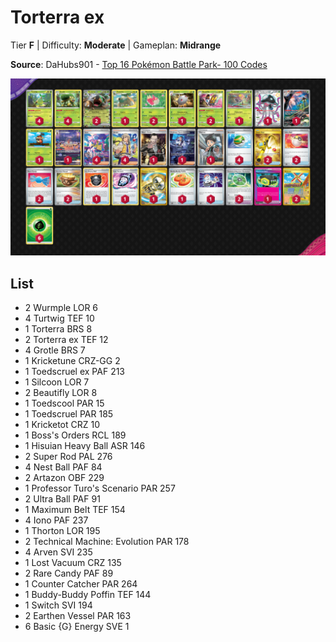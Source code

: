 # Torterra ex

Tier **F** | Difficulty: **Moderate** | Gameplan: **Midrange**

**Source**: DaHubs901 - [Top 16 Pokémon Battle Park- 100 Codes](https://play.limitlesstcg.com/tournament/66257e1bbd59c305cfa8d88d/player/dahubs901/decklist)

![decklist](../../!Images/Standard/10BRS-TEF/Torterra%20ex.png)

## List
* 2 Wurmple LOR 6
* 4 Turtwig TEF 10
* 1 Torterra BRS 8
* 2 Torterra ex TEF 12
* 4 Grotle BRS 7
* 1 Kricketune CRZ-GG 2
* 1 Toedscruel ex PAF 213
* 1 Silcoon LOR 7
* 2 Beautifly LOR 8
* 1 Toedscool PAR 15
* 1 Toedscruel PAR 185
* 1 Kricketot CRZ 10
* 1 Boss's Orders RCL 189
* 1 Hisuian Heavy Ball ASR 146
* 2 Super Rod PAL 276
* 4 Nest Ball PAF 84
* 2 Artazon OBF 229
* 1 Professor Turo's Scenario PAR 257
* 2 Ultra Ball PAF 91
* 1 Maximum Belt TEF 154
* 4 Iono PAF 237
* 1 Thorton LOR 195
* 2 Technical Machine: Evolution PAR 178
* 4 Arven SVI 235
* 1 Lost Vacuum CRZ 135
* 2 Rare Candy PAF 89
* 1 Counter Catcher PAR 264
* 1 Buddy-Buddy Poffin TEF 144
* 1 Switch SVI 194
* 2 Earthen Vessel PAR 163
* 6 Basic {G} Energy SVE 1
